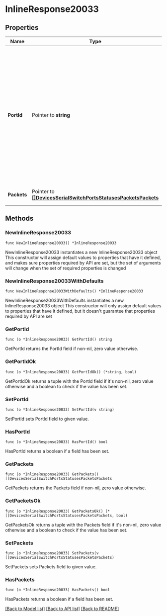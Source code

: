 # InlineResponse20033

## Properties

Name | Type | Description | Notes
------------ | ------------- | ------------- | -------------
**PortId** | Pointer to **string** | The string identifier of this port on the switch. This is commonly just the port number but may contain additional identifying information such as the slot and module-type if the port is located on a port module. | [optional] 
**Packets** | Pointer to [**[]DevicesSerialSwitchPortsStatusesPacketsPackets**](DevicesSerialSwitchPortsStatusesPacketsPackets.md) | The packet counts on the switch. | [optional] 

## Methods

### NewInlineResponse20033

`func NewInlineResponse20033() *InlineResponse20033`

NewInlineResponse20033 instantiates a new InlineResponse20033 object
This constructor will assign default values to properties that have it defined,
and makes sure properties required by API are set, but the set of arguments
will change when the set of required properties is changed

### NewInlineResponse20033WithDefaults

`func NewInlineResponse20033WithDefaults() *InlineResponse20033`

NewInlineResponse20033WithDefaults instantiates a new InlineResponse20033 object
This constructor will only assign default values to properties that have it defined,
but it doesn't guarantee that properties required by API are set

### GetPortId

`func (o *InlineResponse20033) GetPortId() string`

GetPortId returns the PortId field if non-nil, zero value otherwise.

### GetPortIdOk

`func (o *InlineResponse20033) GetPortIdOk() (*string, bool)`

GetPortIdOk returns a tuple with the PortId field if it's non-nil, zero value otherwise
and a boolean to check if the value has been set.

### SetPortId

`func (o *InlineResponse20033) SetPortId(v string)`

SetPortId sets PortId field to given value.

### HasPortId

`func (o *InlineResponse20033) HasPortId() bool`

HasPortId returns a boolean if a field has been set.

### GetPackets

`func (o *InlineResponse20033) GetPackets() []DevicesSerialSwitchPortsStatusesPacketsPackets`

GetPackets returns the Packets field if non-nil, zero value otherwise.

### GetPacketsOk

`func (o *InlineResponse20033) GetPacketsOk() (*[]DevicesSerialSwitchPortsStatusesPacketsPackets, bool)`

GetPacketsOk returns a tuple with the Packets field if it's non-nil, zero value otherwise
and a boolean to check if the value has been set.

### SetPackets

`func (o *InlineResponse20033) SetPackets(v []DevicesSerialSwitchPortsStatusesPacketsPackets)`

SetPackets sets Packets field to given value.

### HasPackets

`func (o *InlineResponse20033) HasPackets() bool`

HasPackets returns a boolean if a field has been set.


[[Back to Model list]](../README.md#documentation-for-models) [[Back to API list]](../README.md#documentation-for-api-endpoints) [[Back to README]](../README.md)


